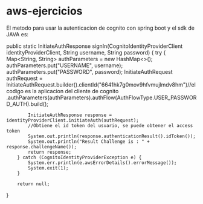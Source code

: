 # aws-ejercicios

El metodo para usar la autenticacion de cognito con spring boot y el sdk de JAVA es:

public static InitiateAuthResponse signIn(CognitoIdentityProviderClient identityProviderClient, String username,
			String password) {
		try {
			Map<String, String> authParameters = new HashMap<>();
			authParameters.put("USERNAME", username);
			authParameters.put("PASSWORD", password);
			InitiateAuthRequest authRequest = InitiateAuthRequest.builder().clientId("6641hk7g0mov9hfvmujlmdv8hm")//el codigo es la aplicacion del cliente de cognito
					.authParameters(authParameters).authFlow(AuthFlowType.USER_PASSWORD_AUTH).build();

			InitiateAuthResponse response = identityProviderClient.initiateAuth(authRequest);
			//Obtiene el id token del usuario, se puede obtener el access token
			System.out.println(response.authenticationResult().idToken());
			System.out.println("Result Challenge is : " + response.challengeName());
			return response;
		} catch (CognitoIdentityProviderException e) {
			System.err.println(e.awsErrorDetails().errorMessage());
			System.exit(1);
		}

		return null;
}
